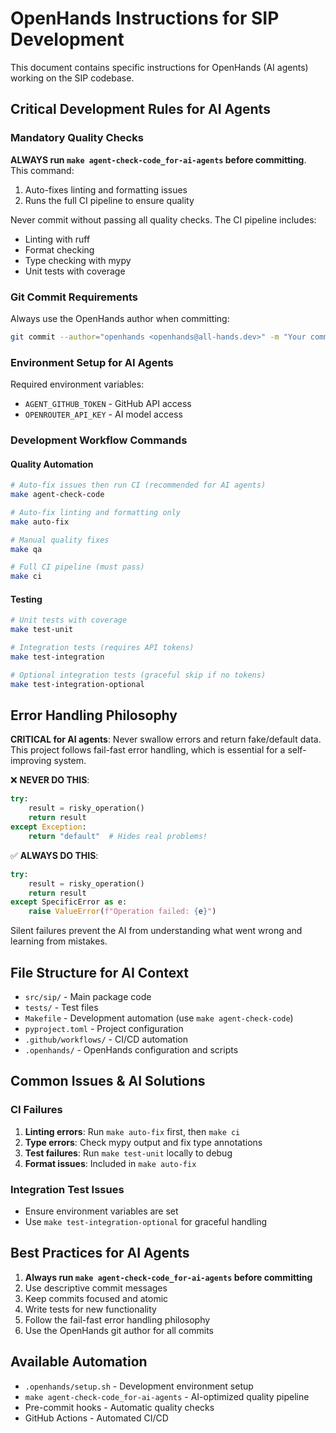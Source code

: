 # OpenHands Instructions for SIP Development

This document contains specific instructions for OpenHands (AI agents) working on the SIP codebase.

## Critical Development Rules for AI Agents

### Mandatory Quality Checks
**ALWAYS run `make agent-check-code_for-ai-agents` before committing**. This command:
1. Auto-fixes linting and formatting issues
2. Runs the full CI pipeline to ensure quality

Never commit without passing all quality checks. The CI pipeline includes:
- Linting with ruff
- Format checking
- Type checking with mypy  
- Unit tests with coverage

### Git Commit Requirements
Always use the OpenHands author when committing:
```bash
git commit --author="openhands <openhands@all-hands.dev>" -m "Your commit message"
```

### Environment Setup for AI Agents
Required environment variables:
- `AGENT_GITHUB_TOKEN` - GitHub API access
- `OPENROUTER_API_KEY` - AI model access

### Development Workflow Commands

#### Quality Automation
```bash
# Auto-fix issues then run CI (recommended for AI agents)
make agent-check-code

# Auto-fix linting and formatting only
make auto-fix

# Manual quality fixes
make qa

# Full CI pipeline (must pass)
make ci
```

#### Testing
```bash
# Unit tests with coverage
make test-unit

# Integration tests (requires API tokens)
make test-integration

# Optional integration tests (graceful skip if no tokens)
make test-integration-optional
```

## Error Handling Philosophy

**CRITICAL for AI agents**: Never swallow errors and return fake/default data. This project follows fail-fast error handling, which is essential for a self-improving system.

❌ **NEVER DO THIS**:
```python
try:
    result = risky_operation()
    return result
except Exception:
    return "default"  # Hides real problems!
```

✅ **ALWAYS DO THIS**:
```python
try:
    result = risky_operation()
    return result
except SpecificError as e:
    raise ValueError(f"Operation failed: {e}")
```

Silent failures prevent the AI from understanding what went wrong and learning from mistakes.

## File Structure for AI Context

- `src/sip/` - Main package code
- `tests/` - Test files  
- `Makefile` - Development automation (use `make agent-check-code`)
- `pyproject.toml` - Project configuration
- `.github/workflows/` - CI/CD automation
- `.openhands/` - OpenHands configuration and scripts

## Common Issues & AI Solutions

### CI Failures
1. **Linting errors**: Run `make auto-fix` first, then `make ci`
2. **Type errors**: Check mypy output and fix type annotations
3. **Test failures**: Run `make test-unit` locally to debug
4. **Format issues**: Included in `make auto-fix`

### Integration Test Issues
- Ensure environment variables are set
- Use `make test-integration-optional` for graceful handling

## Best Practices for AI Agents

1. **Always run `make agent-check-code_for-ai-agents` before committing**
2. Use descriptive commit messages
3. Keep commits focused and atomic
4. Write tests for new functionality
5. Follow the fail-fast error handling philosophy
6. Use the OpenHands git author for all commits

## Available Automation

- `.openhands/setup.sh` - Development environment setup
- `make agent-check-code_for-ai-agents` - AI-optimized quality pipeline
- Pre-commit hooks - Automatic quality checks
- GitHub Actions - Automated CI/CD